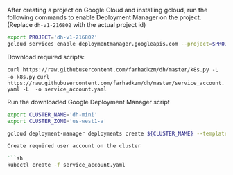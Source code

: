 After creating a project on Google Cloud and installing gcloud, run the following commands to enable Deployment Manager on the project.
 (Replace `dh-v1-216802` with the actual project id)
```sh
export PROJECT='dh-v1-216802'
gcloud services enable deploymentmanager.googleapis.com --project=$PROJECT
```

Download required scripts:

```curl https://raw.githubusercontent.com/farhadkzm/dh/master/k8s.py -L  -o k8s.py```
```curl https://raw.githubusercontent.com/farhadkzm/dh/master/service_account.yaml -L  -o service_account.yaml```

Run the downloaded Google Deployment Manager script

```sh
export CLUSTER_NAME='dh-mini'
export CLUSTER_ZONE='us-west1-a'

gcloud deployment-manager deployments create ${CLUSTER_NAME} --template=k8s.py  --properties=CLUSTER_NAME:${CLUSTER_NAME},CLUSTER_ZONE:${CLUSTER_ZONE},NUM_NODES:3  --project=$PROJECT```

Create required user account on the cluster

```sh
kubectl create -f service_account.yaml
```
